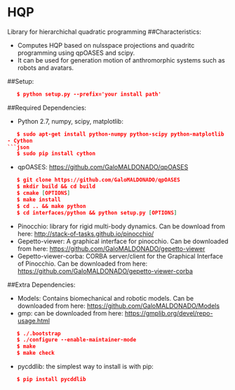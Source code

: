 # HQP
Library for hierarchichal quadratic programming
##Characteristics:
  - Computes HQP based on nulsspace projections and quadritc programming using qpOASES and scipy.
  - It can be used for generation motion of anthromorphic systems such as robots and avatars.  

##Setup:
```json
   $ python setup.py --prefix='your install path'
```

##Required Dependencies:
- Python 2.7, numpy, scipy, matplotlib: 
```json	 
   $ sudo apt-get install python-numpy python-scipy python-matplotlib
- Cython
```json
   $ sudo pip install cython 
```
- qpOASES: https://github.com/GaloMALDONADO/qpOASES
```json
   $ git clone https://github.com/GaloMALDONADO/qpOASES
   $ mkdir build && cd build 
   $ cmake [OPTIONS] 
   $ make install
   $ cd .. && make python
   $ cd interfaces/python && python setup.py [OPTIONS]
```

- Pinocchio: library for rigid multi-body dynamics. Can be download from here: http://stack-of-tasks.github.io/pinocchio/ 
- Gepetto-viewer: A graphical interface for pinocchio. Can be downloaded from here: https://github.com/GaloMALDONADO/gepetto-viewer
- Gepetto-viewer-corba: CORBA server/client for the Graphical Interface of Pinocchio. Can be downloaded from here: https://github.com/GaloMALDONADO/gepetto-viewer-corba   

##Extra Dependencies:
- Models: Contains biomechanical and robotic models. Can be downloaded from here: https://github.com/GaloMALDONADO/Models 
- gmp: can be downloaded from here: https://gmplib.org/devel/repo-usage.html
```json
   $ ./.bootstrap
   $ ./configure --enable-maintainer-mode
   $ make 
   $ make check
```
- pycddlib: the simplest way to install is with pip: 
```json
   $ pip install pycddlib
```
